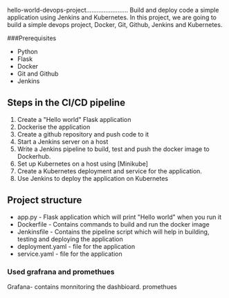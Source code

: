hello-world-devops-project........................
Build and deploy code a simple application using Jenkins and Kubernetes.
In this project, we are going to build a simple devops project, Docker, Git, Github, Jenkins and Kubernetes.

###Prerequisites
* Python
* Flask
* Docker
* Git and Github
* Jenkins

## Steps in the CI/CD pipeline
1. Create a "Hello world" Flask application
2. Dockerise the application
3. Create a github repository and push code to it
4. Start a Jenkins server on a host
5. Write a Jenkins pipeline to build, test and push the docker image to Dockerhub.
6. Set up Kubernetes on a host using [Minikube]
7. Create a Kubernetes deployment and service for the application.
8. Use Jenkins to deploy the application on Kubernetes


 
## Project structure
 
* app.py - Flask application which will print "Hello world" when you run it
* Dockerfile - Contains commands to build and run the docker image
* Jenkinsfile - Contains the pipeline script which will help in building, testing and deploying the application
* deployment.yaml - file for the application
* service.yaml -  file for the application





### Used grafrana and promethues
Grafana-  contains monnitoring the dashbioard.
promethues
